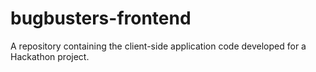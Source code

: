 # bugbusters-frontend
A repository containing the client-side application code developed for a Hackathon project.
